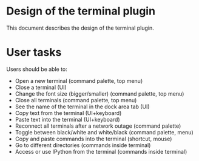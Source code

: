 # Design of the terminal plugin

This document describes the design of the terminal plugin. 

# User tasks

Users should be able to:

* Open a new terminal (command palette, top menu)
* Close a terminal (UI)
* Change the font size (bigger/smaller) (command palette, top menu)
* Close all terminals (command palette, top menu)
* See the name of the terminal in the dock area tab (UI)
* Copy text from the terminal (UI+keyboard)
* Paste text into the terminal (UI+keyboard)
* Reconnect all terminals after a network outage (command palette)
* Toggle between black/white and white/black (command palette, menu)
* Copy and paste commands into the terminal (shortcut, mouse)
* Go to different directories (commands inside terminal)
* Access or use IPython from the terminal (commands inside terminal)
